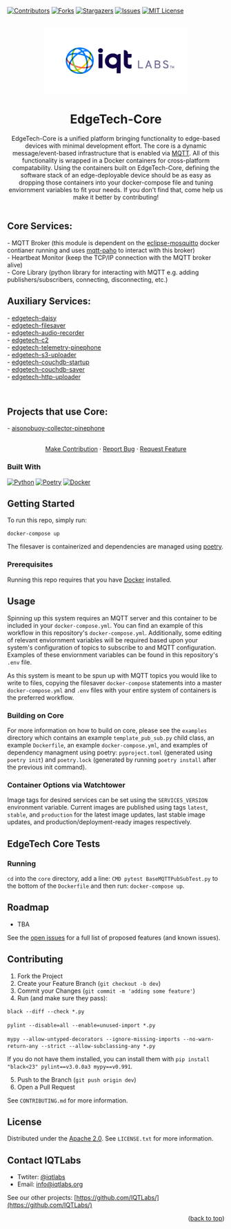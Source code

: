 <a name="readme-top"></a>

[contributors-shield]: https://img.shields.io/github/contributors/IQTLabs/edgetech-core.svg?style=for-the-badge
[contributors-url]: https://github.com/IQTLabs/edgetech-core/graphs/contributors
[forks-shield]: https://img.shields.io/github/forks/IQTLabs/edgetech-core.svg?style=for-the-badge
[forks-url]: https://github.com/IQTLabs/edgetech-core/network/members
[stars-shield]: https://img.shields.io/github/stars/IQTLabs/edgetech-core.svg?style=for-the-badge
[stars-url]: https://github.com/IQTLabs/edgetech-core/stargazers
[issues-shield]: https://img.shields.io/github/issues/IQTLabs/edgetech-core.svg?style=for-the-badge
[issues-url]: https://github.com/IQTLabs/edgetech-core/issues
[license-shield]: https://img.shields.io/github/license/IQTLabs/edgetech-core.svg?style=for-the-badge
[license-url]: https://github.com/IQTLabs/edgetech-core/blob/master/LICENSE.txt
[product-screenshot]: images/screenshot.png

[Python]: https://img.shields.io/badge/python-000000?style=for-the-badge&logo=python
[Python-url]: https://www.python.org
[Poetry]: https://img.shields.io/badge/poetry-20232A?style=for-the-badge&logo=poetry
[Poetry-url]: https://python-poetry.org
[Docker]: https://img.shields.io/badge/docker-35495E?style=for-the-badge&logo=docker
[Docker-url]: https://www.docker.com

[![Contributors][contributors-shield]][contributors-url]
[![Forks][forks-shield]][forks-url]
[![Stargazers][stars-shield]][stars-url]
[![Issues][issues-shield]][issues-url]
[![MIT License][license-shield]][license-url]

<br />
<div align="center">
  <a href="https://iqtlabs.org/">
    <img src="images/logo.png" alt="Logo" width="331" height="153">
  </a>

<h1 align="center">EdgeTech-Core</h1>

  <p align="center">
    EdgeTech-Core is a unified platform bringing functionality to edge-based devices with minimal development effort. The core is a dynamic message/event-based infrastructure that is enabled via <a href="https://projects.eclipse.org/projects/iot.mosquitto">MQTT</a>. All of this functionality is wrapped in a Docker containers for cross-platform compatability. Using the containers built on EdgeTech-Core, defining the software stack of an edge-deployable device should be as easy as dropping those containers into your docker-compose file and tuning enviornment variables to fit your needs. If you don't find that, come help us make it better by contributing!
    <br/>
    <br/>
    <h2 align="left">
    Core Services:
    </h2>
    <p align="left">
    - MQTT Broker (this module is dependent on the <a href="https://hub.docker.com/_/eclipse-mosquitto">eclipse-mosquitto</a> docker contianer running and uses <a href="https://www.eclipse.org/paho/index.php?page=clients/python/index.php">mqtt-paho</a> to interact with this broker)
    <br/>
    - Heartbeat Monitor (keep the TCP/IP connection with the MQTT broker alive)
    <br/>
    - Core Library (python library for interacting with MQTT e.g. adding publishers/subscribers, connecting, disconnecting, etc.)
    <br/>
    </p>
    <h2 align="left">
    Auxiliary Services:
    </h2>
    <p align="left">
    - <a href="https://github.com/IQTLabs/edgetech-daisy">edgetech-daisy</a>
    <br/>
    - <a href="https://github.com/IQTLabs/edgetech-filesaver">edgetech-filesaver</a>
    <br/>
    - <a href="https://github.com/IQTLabs/edgetech-audio-recorder">edgetech-audio-recorder</a>
    <br/>
    - <a href="https://github.com/IQTLabs/edgetech-c2">edgetech-c2</a>
    <br/>
    - <a href="https://github.com/IQTLabs/edgetech-telemetry-pinephone">edgetech-telemetry-pinephone</a>
    <br/>
    - <a href="https://github.com/IQTLabs/edgetech-s3-uploader">edgetech-s3-uploader</a>
    <br/>
    - <a href="https://github.com/IQTLabs/edgetech-couchdb-startup">edgetech-couchdb-startup</a>
    <br/>
    - <a href="https://github.com/IQTLabs/edgetech-couchdb-saver">edgetech-couchdb-saver</a>
    <br/>
    - <a href="https://github.com/IQTLabs/edgetech-http-uploader">edgetech-http-uploader</a>
    <br/>
    </p>
    <br/>
    <h2 align="left">
    Projects that use Core:
    </h2>
    <p align="left">
    - <a href="https://github.com/IQTLabs/aisonobuoy-collector-pinephone">aisonobuoy-collector-pinephone</a>
    </p>
    <br/>
    <a href="https://github.com/IQTLabs/edgetech-core/pulls">Make Contribution</a>
    ·
    <a href="https://github.com/IQTLabs/edgetech-core/issues">Report Bug</a>
    ·
    <a href="https://github.com/IQTLabs/edgetech-core/issues">Request Feature</a>
  </p>
</div>

### Built With

[![Python][Python]][Python-url]
[![Poetry][Poetry]][Poetry-url]
[![Docker][Docker]][Docker-url]

## Getting Started

To run this repo, simply run:

```
docker-compose up
```

The filesaver is containerized and dependencies are managed using [poetry]("https://python-poetry.org"). 

### Prerequisites

Running this repo requires that you have [Docker](https://www.docker.com) installed. 

## Usage

Spinning up this system requires an MQTT server and this container to be included in your `docker-compose.yml`. You can find an example of this workflow in this repository's `docker-compose.yml`. Additionally, some editing of relevant enviornment variables will be required based upon your system's configuration of topics to subscribe to and MQTT configuration. Examples of these enviornment variables can be found in this repository's `.env` file. 

As this system is meant to be spun up with MQTT topics you would like to write to files, copying the filesaver `docker-compose` statements into a master `docker-compose.yml` and  `.env` files with your entire system of containers is the preferred workflow.

### Building on Core

For more information on how to build on core, please see the `examples` directory which contains an example `template_pub_sub.py` child class, an example `Dockerfile`, an example `docker-compose.yml`, and examples of dependency managment using poetry: `pyproject.toml` (generated using `poetry init`) and `poetry.lock` (generated by running `poetry install` after the previous init command).

### Container Options via Watchtower

Image tags for desired services can be set using the `SERVICES_VERSION` environment variable. Current images are published using tags `latest`, `stable`, and `production` for the latest image updates, last stable image updates, and production/deployment-ready images respectively. 

## EdgeTech Core Tests

### Running
`cd` into the `core` directory, add a line: `CMD pytest BaseMQTTPubSubTest.py` to the bottom of the `Dockerfile` and then run: `docker-compose up`.

## Roadmap

- TBA

See the [open issues](https://github.com/github_username/repo_name/issues) for a full list of proposed features (and known issues).

## Contributing

1. Fork the Project
2. Create your Feature Branch (`git checkout -b dev`)
3. Commit your Changes (`git commit -m 'adding some feature'`)
4. Run (and make sure they pass):
```
black --diff --check *.py

pylint --disable=all --enable=unused-import *.py

mypy --allow-untyped-decorators --ignore-missing-imports --no-warn-return-any --strict --allow-subclassing-any *.py
```
If you do not have them installed, you can install them with `pip install "black<23" pylint==v3.0.0a3 mypy==v0.991`.

5. Push to the Branch (`git push origin dev`)
6. Open a Pull Request

See `CONTRIBUTING.md` for more information.

## License

Distributed under the [Apache 2.0](https://github.com/IQTLabs/edgetech-filesaver/blob/main/LICENSE). See `LICENSE.txt` for more information.

## Contact IQTLabs

  - Twtiter: [@iqtlabs](https://twitter.com/iqtlabs)
  - Email: info@iqtlabs.org

See our other projects: [https://github.com/IQTLabs/](https://github.com/IQTLabs/)

<p align="right">(<a href="#readme-top">back to top</a>)</p>
